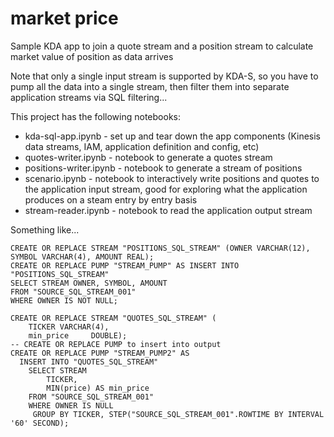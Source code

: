 # market price

Sample KDA app to join a quote stream and a position stream to calculate
market value of position as data arrives

Note that only a single input stream is supported by KDA-S, so you have
to pump all the data into a single stream, then filter them into separate application streams via SQL filtering...

This project has the following notebooks:

* kda-sql-app.ipynb - set up and tear down the app components (Kinesis data streams, IAM, application definition and config, etc)
* quotes-writer.ipynb - notebook to generate a quotes stream
* positions-writer.ipynb - notebook to generate a stream of positions
* scenario.ipynb - notebook to interactively write positions and quotes to the application input stream, good for exploring what the application produces on a steam entry by entry basis
* stream-reader.ipynb - notebook to read the application output stream

Something like...

```
CREATE OR REPLACE STREAM "POSITIONS_SQL_STREAM" (OWNER VARCHAR(12), SYMBOL VARCHAR(4), AMOUNT REAL);
CREATE OR REPLACE PUMP "STREAM_PUMP" AS INSERT INTO "POSITIONS_SQL_STREAM"
SELECT STREAM OWNER, SYMBOL, AMOUNT
FROM "SOURCE_SQL_STREAM_001"
WHERE OWNER IS NOT NULL;

CREATE OR REPLACE STREAM "QUOTES_SQL_STREAM" (
    TICKER VARCHAR(4), 
    min_price     DOUBLE);
-- CREATE OR REPLACE PUMP to insert into output
CREATE OR REPLACE PUMP "STREAM_PUMP2" AS 
  INSERT INTO "QUOTES_SQL_STREAM" 
    SELECT STREAM 
        TICKER,
        MIN(price) AS min_price
    FROM "SOURCE_SQL_STREAM_001"
    WHERE OWNER IS NULL
     GROUP BY TICKER, STEP("SOURCE_SQL_STREAM_001".ROWTIME BY INTERVAL '60' SECOND);
```

